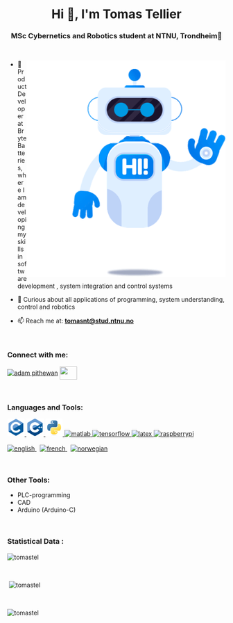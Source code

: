 <h1 align="center">Hi 👋, I'm Tomas Tellier</h1>
<h3 align="center">MSc Cybernetics and Robotics student at NTNU, Trondheim🌟</h3>

<br>
<p><img align="right" src="https://github.com/tomastel/tomastel/blob/main/hi-robot.gif" /></p>

- 🌱 Product Developer at Bryte Batteries, where I am developing my skills in software development , system integration and control systems

- 🤔 Curious about all applications of programming, system understanding, control and robotics

- 📫 Reach me at: **tomasnt@stud.ntnu.no**
<br>

<h3 align="left">Connect with me:</h3>
<p align="left">
  <a href="https://www.linkedin.com/in/tomas-tellier/" target="blank"><img align="center"
      src="https://raw.githubusercontent.com/rahuldkjain/github-profile-readme-generator/master/src/images/icons/Social/linked-in-alt.svg"
      alt="adam pithewan" height="30" width="40" /></a>
  <a href="https://instagram.com/tomtel/" target="blank"><img align="center"
      src="https://raw.githubusercontent.com/rahuldkjain/github-profile-readme-generator/master/src/images/icons/Social/instagram.svg"
      alt="" height="30" width="40" /></a>
</p>
<br>

<h3 align="left">Languages and Tools:</h3>
<p align="left"> 
  <a href="https://www.cprogramming.com/" target="_blank"
    rel="noreferrer"> <img src="https://raw.githubusercontent.com/devicons/devicon/master/icons/c/c-original.svg"
      alt="c" width="40" height="40" /> </a>
  <a href="https://www.w3schools.com/cpp/" target="_blank" rel="noreferrer">
    <img src="https://raw.githubusercontent.com/devicons/devicon/master/icons/cplusplus/cplusplus-original.svg"
      alt="cplusplus" width="40" height="40" /> </a> 
  <a href="https://www.python.org" target="_blank" rel="noreferrer">
    <img src="https://raw.githubusercontent.com/devicons/devicon/master/icons/python/python-original.svg"
         alt="python" width="40" height="40" /> </a> 
  <a href="https://www.mathworks.com/products/matlab.html" target="_blank" rel="noreferrer">
    <img src="https://upload.wikimedia.org/wikipedia/commons/2/21/Matlab_Logo.png"
         alt="matlab" width="40" height="40" /> </a> 
  <a href="https://www.tensorflow.org/">
    <img src="https://upload.wikimedia.org/wikipedia/commons/2/2d/Tensorflow_logo.svg"
         alt="tensorflow" width="40" height="40" /> </a>
  <a href="https://www.latex-project.org/">
    <img src="https://brandslogos.com/wp-content/uploads/images/large/latex-logo-vector.svg"
         alt="latex" width="40" height="40" /> </a>
  <a href="https://www.raspberrypi.org/">
    <img src="https://elinux.org/images/c/cb/Raspberry_Pi_Logo.svg"
         alt="raspberrypi" width="40" height="40" /> </a>
  <br>
  <br>
  <a href="https://en.wikipedia.org/wiki/English_language">
    <img src="https://upload.wikimedia.org/wikipedia/commons/d/d6/Square_Flag_of_the_United_Kingdom.svg"
         alt="english" width="45" height="45" /> </a> &nbsp;
  <a href="https://en.wikipedia.org/wiki/French_language">
    <img src="https://upload.wikimedia.org/wikipedia/commons/2/27/Flag_colors_of_France_-Template.svg"
         alt="french" width="45" height="45" /> </a> &nbsp;
  <a href="https://en.wikipedia.org/wiki/Norwegian_language">
    <img src="https://upload.wikimedia.org/wikipedia/commons/1/16/Naval_Jack_of_Norway.svg"
         alt="norwegian" width="45" height="45" /> </a>
 
  </p>
<br>

<h3 align="left">Other Tools:</h3>
<p align="left">
  <ul>
    <li>PLC-programming</li>
    <li>CAD</li>
    <li>Arduino (Arduino-C)</li>
  </ul>
</p>
<br>

<h3>Statistical Data :</h3>
<p><img align="center"
    src="https://github-readme-stats.vercel.app/api/top-langs?username=tomastel&show_icons=true&locale=en&bg_color=0d1117&text_color=ffffff&layout=compact"
    alt="tomastel" 
    bg_color=#808080/></p>

<br>

<p>&nbsp;<img align="center" src="https://github-readme-stats.vercel.app/api?username=tomastel&show_icons=true&locale=en&bg_color=0d1117&text_color=ffffff&repo=convoychat"
    alt="tomastel" /></p>

<br>

<p><img align="center" src="https://github-readme-streak-stats.herokuapp.com/?user=tomastel&theme=dark&background=0d1117&date_format=M%20j%5B%2C%20Y%5D" alt="tomastel" /></p>
